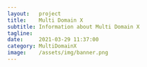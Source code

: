 ```yaml
---
layout:   project
title:    Multi Domain X
subtitle: Information about Multi Domain X
tagline:  
date:     2021-03-29 11:37:00
category: MultiDomainX
image:    /assets/img/banner.png
---
```

